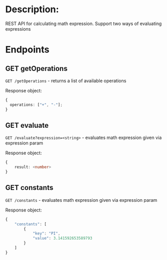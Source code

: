 # Description:

REST API for calculating math expression. Support two ways of evaluating expressions

# Endpoints

## GET getOperations

`GET /getOperations` - returns a list of available operations

Response object:

```ts
{
  operations: ["+", "-"];
}
```

## GET evaluate

`GET /evaluate?expression=<string>` - evaluates math expression given via expression param

Response object:

```ts
{
    result: <number>
}
```

## GET constants

`GET /constants` - evaluates math expression given via expression param

Response object:

```ts
{
    "constants": [
        {
            "key": "PI",
            "value": 3.141592653589793
        }
    ]
}
```
